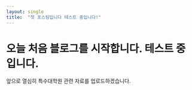 ```yaml
---
layout: single
title:  "첫 포스팅입니다 테스트 중입니다!"
---
```



# 오늘 처음 블로그를 시작합니다. 테스트 중입니다.

앞으로 열심히 특수대학원 관련 자료를 업로드하겠습니다.
